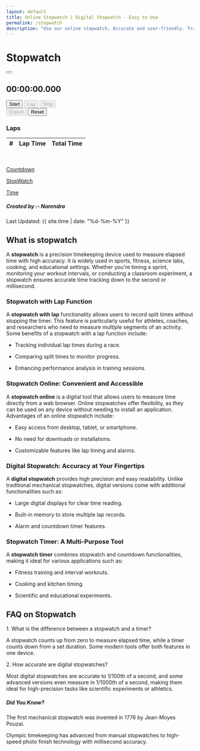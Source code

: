 ```yaml
---
layout: default
title: Online Stopwatch | Digital Stopwatch - Easy to Use
permalink: /stopwatch
description: "Use our online stopwatch, Accurate and user-friendly. Track lap times with export in CSV, Digital stopwatch, and enjoy optional split intervals for your timing needs."
---
```

<!-- Sidebar -->
<!-- <div class=row>
<div class="col-md-3 bg-light">
<div class="p-4 mb-2 bg-body-secondary">
 <p class="fs-2 "><a class="text-decoration-none" href="/countdown"><i class="fa-solid fa-stopwatch-20 me-3"></i>Countdown</a></p>
 <p class="fs-2"> <a class="text-decoration-none" href="/stopwatch"><i class="fa-solid fa-stopwatch me-3"></i>StopWatch</a></p>
 <p class="fs-2"> <a class="text-decoration-none" href="/current-time"><i class="fa-solid fa-clock me-3"></i>Time</a></p>
</div>
</div> -->

<div class="container d-flex flex-column justify-content-center align-items-center min-vh-20"><h1>Stopwatch</h1>
<div class="card bg-black bg-opacity-50 p-4 rounded-4 shadow-lg" style="width: 100%; max-width: 600px;">
    <div class="d-flex justify-content-end mb-2"><button class="btn btn-sm btn-outline-light" id="fullscreenBtn" title="Toggle Fullscreen"><i class="fa-solid fa-expand"></i></button></div>
      <div class="card-body text-center">
        <h2 class="display-1 mb-4 font-monospace" id="display">00:00:00.000</h2>
           <div class="d-flex justify-content-center gap-3 mb-4">
              <button class="btn btn-success btn-lg px-4" id="startBtn"><i class="fa-solid fa-play"></i>Start</button>
              <button class="btn btn-warning btn-lg px-4" id="lapBtn" disabled><i class="fa-solid fa-flag"></i>Lap</button>
              <button class="btn btn-danger btn-lg px-4" id="stopBtn" disabled><i class="fa-solid fa-stop"></i> Stop</button>
             </div>
       <div class="d-flex justify-content-center gap-3 mb-4">
               <button class="btn btn-primary btn-lg px-4" id="exportBtn" disabled><i class="fa-solid fa-download"></i> Export</button>
               <button class="btn btn-secondary btn-lg px-4" id="resetBtn"><i class="fa-solid fa-clock-rotate-left"></i> Reset</button>
                </div>
                <div class="mt-4">
                    <h3 class="mb-3">Laps</h3>
                    <div class="table-responsive">
                        <table class="table table-dark table-striped table-hover">
                            <thead>
                                <tr><th>#</th><th>Lap Time</th><th>Total Time</th></tr></thead>
                            <tbody id="lapsTable">
                                <!-- Laps will be added here -->
                            </tbody>
                        </table>
                    </div>
                </div>
            </div>
        </div>
    </div>
  <br>
<div class="p-2 mb-2 bg-body-secondary">
  <div class="d-flex justify-content-center text-center gap-5 flex-wrap">
    <p class="fs-2 mb-0"><a class="text-decoration-none text-dark" href="/countdown"><i class="fa-solid fa-stopwatch-20 me-2"></i>Countdown</a></p>
    <p class="fs-2 mb-0"><a class="text-decoration-none text-dark" href="/stopwatch"> <i class="fa-solid fa-stopwatch me-2"></i>StopWatch</a></p>
    <p class="fs-2 mb-0"><a class="text-decoration-none text-dark" href="/current-time"><i class="fa-solid fa-clock me-2"></i>Time</a></p>
  </div>
</div>

<!-- Article Content -->
<div class="article-container">
      <div class="d-flex flex-wrap justify-content-between align-items-center mb-4 pb-3 border-bottom">
        <div class="d-flex align-items-center">
          <div class="bg-light p-2 rounded-circle d-flex align-items-center justify-content-center me-3"> <i class="fas fa-user text-primary"></i></div>
          <div><h5 class="mb-0">Created by :- Narendra</h5></div>
        </div>
        <div class="text-muted"><i class="fas fa-calendar me-1"></i>Last Updated: {{ site.time | date: "%d-%m-%Y" }}</div>
      </div>
<!-- What is Section1 -->
<section class="mb-5">
 <h2>What is stopwatch</h2>
  <p >A <strong>stopwatch</strong> is a precision timekeeping device used to measure elapsed time with high accuracy. It is widely used in sports, fitness, science labs, cooking, and educational settings. Whether you're timing a sprint, monitoring your workout intervals, or conducting a classroom experiment, a stopwatch ensures accurate time tracking down to the second or millisecond.</p>
  <h3>Stopwatch with Lap Function</h3>
  <p>A <strong>stopwatch with lap</strong> functionality allows users to record split times without stopping the timer. This feature is particularly useful for athletes, coaches, and researchers who need to measure multiple segments of an activity. Some benefits of a stopwatch with a lap function include:</p>
<ul >
<li><p>Tracking individual lap times during a race.</p></li>
<li><p>Comparing split times to monitor progress.</p></li>
<li><p>Enhancing performance analysis in training sessions.</p></li>
</ul>
<h3>Stopwatch Online: Convenient and Accessible</h3>
<p>A <strong>stopwatch online</strong> is a digital tool that allows users to measure time directly from a web browser. Online stopwatches offer flexibility, as they can be used on any device without needing to install an application. Advantages of an online stopwatch include:</p>
<ul >
<li><p>Easy access from desktop, tablet, or smartphone.</p></li>
<li><p>No need for downloads or installations.</p></li>
<li><p>Customizable features like lap timing and alarms.</p></li>
</ul>
<h3>Digital Stopwatch: Accuracy at Your Fingertips</h3>
<p>A <strong>digital stopwatch</strong> provides high precision and easy readability. Unlike traditional mechanical stopwatches, digital versions come with additional functionalities such as:</p>
<ul >
<li><p>Large digital displays for clear time reading.</p></li>
<li><p>Built-in memory to store multiple lap records.</p></li>
<li><p>Alarm and countdown timer features.</p></li>
</ul>
<h3>Stopwatch Timer: A Multi-Purpose Tool</h3>
<p>A <strong>stopwatch timer</strong> combines stopwatch and countdown functionalities, making it ideal for various applications such as:</p>
<ul >
<li><p>Fitness training and interval workouts.</p></li>
<li><p>Cooking and kitchen timing.</p></li>
<li><p>Scientific and educational experiments.</p></li>
</ul>


  </section>
<!-- FAQ Section -->
<h2 class="mb-4">FAQ on Stopwatch</h2>
        <div class="card mb-3 border-0 bg-light">
          <div class="card-body ">
            <div class="fw-bold text-primary">1. What is the difference between a stopwatch and a timer?</div>
            <p class="mb-0">A stopwatch counts up from zero to measure elapsed time, while a timer counts down from a set duration. Some modern tools offer both features in one device.</p>
          </div>
        </div>
        <div class="card mb-3 border-0 bg-light">
          <div class="card-body ">
            <div class="fw-bold text-primary">2. How accurate are digital stopwatches?</div>
            <p class="mb-0">Most digital stopwatches are accurate to 1/100th of a second, and some advanced versions even measure in 1/1000th of a second, making them ideal for high-precision tasks like scientific experiments or athletics.</p>
          </div>
        </div>
      <!-- Did You Know? -->
      <div class="highlight-box">
          <h5><i class="fas fa-info-circle me-3 text-primary"></i> Did You Know?</h5>
          <p class="mb-0"> The first mechanical stopwatch was invented in 1776 by Jean-Moyes Pouzai. </p> <p>Olympic timekeeping has advanced from manual stopwatches to high-speed photo finish technology with millisecond accuracy.</p>
        </div>
         </div>

<!-- Article  -->



<script src="{{ '/assets/js/stop-watch.js' | relative_url }}"></script>
    